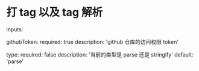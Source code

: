 # 打 tag 以及 tag 解析

inputs:

githubToken:
required: true
description: 'github 仓库的访问权限 token'

type:
required: false
description: '当前的类型是 parse 还是 stringify'
default: 'parse'

